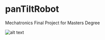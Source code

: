 # panTiltRobot
Mechatronics Final Project for Masters Degree

![alt text](https://github.com/RamonJustisOrtega/panTiltRobot/blob/main/System%20Picture.png)
